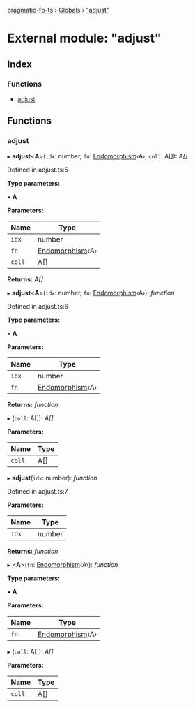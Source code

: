 [pragmatic-fp-ts](../README.md) › [Globals](../globals.md) › ["adjust"](_adjust_.md)

# External module: "adjust"

## Index

### Functions

* [adjust](_adjust_.md#adjust)

## Functions

###  adjust

▸ **adjust**<**A**>(`idx`: number, `fn`: [Endomorphism](_types_.md#endomorphism)‹A›, `coll`: A[]): *A[]*

Defined in adjust.ts:5

**Type parameters:**

▪ **A**

**Parameters:**

Name | Type |
------ | ------ |
`idx` | number |
`fn` | [Endomorphism](_types_.md#endomorphism)‹A› |
`coll` | A[] |

**Returns:** *A[]*

▸ **adjust**<**A**>(`idx`: number, `fn`: [Endomorphism](_types_.md#endomorphism)‹A›): *function*

Defined in adjust.ts:6

**Type parameters:**

▪ **A**

**Parameters:**

Name | Type |
------ | ------ |
`idx` | number |
`fn` | [Endomorphism](_types_.md#endomorphism)‹A› |

**Returns:** *function*

▸ (`coll`: A[]): *A[]*

**Parameters:**

Name | Type |
------ | ------ |
`coll` | A[] |

▸ **adjust**(`idx`: number): *function*

Defined in adjust.ts:7

**Parameters:**

Name | Type |
------ | ------ |
`idx` | number |

**Returns:** *function*

▸ <**A**>(`fn`: [Endomorphism](_types_.md#endomorphism)‹A›): *function*

**Type parameters:**

▪ **A**

**Parameters:**

Name | Type |
------ | ------ |
`fn` | [Endomorphism](_types_.md#endomorphism)‹A› |

▸ (`coll`: A[]): *A[]*

**Parameters:**

Name | Type |
------ | ------ |
`coll` | A[] |
